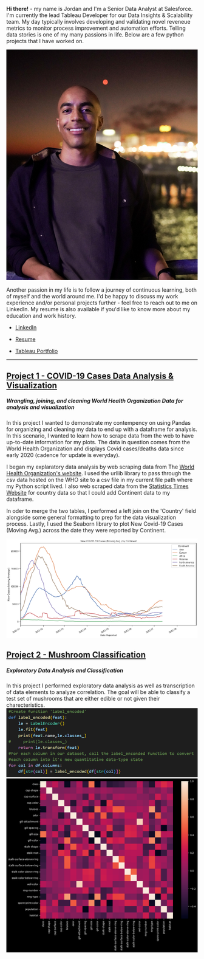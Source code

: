 
**Hi there!** - my name is Jordan and I'm a Senior Data Analyst at Salesforce. I'm currently the lead Tableau Developer for our Data Insights & Scalability team. My day typically involves developing and validating novel reveneue metrics to monitor process improvement and automation efforts. Telling data stories is one of my many passions in life. Below are a few python projects that I have worked on.

![](images/DSC05105.jpg)

Another passion in my life is to follow a journey of continuous learning, both of myself and the world around me. I'd be happy to discuss my work experience and/or personal projects further - feel free to reach out to me on LinkedIn. My resume is also available if you'd like to know more about my education and work history.

* [LinkedIn](https://www.linkedin.com/in/jordandavis0112/)

* [Resume](https://github.com/JdGithub0112/Jordans-Portfolio/blob/main/JordanDavis_Resume_2023.pdf)

* [Tableau Portfolio](https://public.tableau.com/app/profile/jordan.davis5657#!/?newProfile=&activeTab=0)

***

## [Project 1 - COVID-19 Cases Data Analysis & Visualization](https://github.com/JdGithub0112/Jordans-Portfolio/blob/main/Python%20Projects/Covid-19_CaseData.py)
##### *Wrangling, joining, and cleaning World Health Organization Data for analysis and visualization*
In this project I wanted to demonstrate my contempency on using Pandas for organizing and cleaning my data to end up with a dataframe for analysis. In this scenario, I wanted to learn how to scrape data from the web to have up-to-date information for my plots. The data in question comes from the World Health Organization and displays Covid cases/deaths data since early 2020 (cadence for update is everyday).

I began my explaratory data analysis by web scraping data from The [World Health Organization's website](https://covid19.who.int/data). I used the urllib library to pass through the csv data hosted on the WHO site to a csv file in my current file path where my Python script lived. I also web scraped data from the [Statistics Times Website](https://statisticstimes.com/geography/countries-by-continents.php) for country data so that I could add Continent data to my dataframe.

In oder to merge the two tables, I performed a left join on the 'Country' field alongside some general formatting to prep for the data visualization process. Lastly, I used the Seaborn library to plot New Covid-19 Cases (Moving Avg.) across the date they were reported by Continent.


![New C19 Cases (Moving Average) by Continent](images/Project1_fig1.png)

## [Project 2 - Mushroom Classification](https://github.com/JdGithub0112/Jordans-Portfolio/blob/main/Python%20Projects/mushroom_Classification.py)
##### *Exploratory Data Analysis and Classification*
In this project I performed exploratory data analysis as well as transcription of data elements to analyze correlation. The goal will be able to classify a test set of mushrooms that are either edible or not given their charecteristics.
![Label encoding is a technique for converting categorical data into numerical data by assigning a unique numerical value to each category. This is often done in machine learning tasks to prepare the data for modeling.](images/codeSniip_classification.PNG)
![Correalation of various categorical Mushroom attributes](images/mushroomcorraoutput.png)
